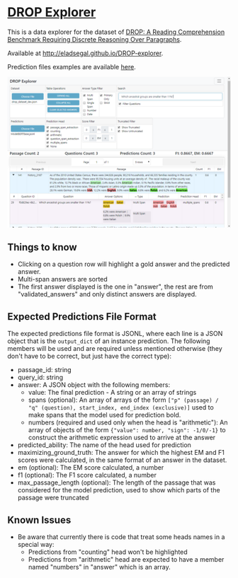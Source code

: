 # [DROP Explorer](http://eladsegal.github.io/DROP-explorer)

This is a data explorer for the dataset of [DROP: A Reading Comprehension Benchmark Requiring Discrete Reasoning Over Paragraphs](https://allennlp.org/drop).

Available at http://eladsegal.github.io/DROP-explorer.

Prediction files examples are available [here](https://github.com/eladsegal/project-NLP-AML/tree/master/predictions).

![DROP Explorer screenshot](screenshot.png)

## Things to know

- Clicking on a question row will highlight a gold answer and the predicted answer.
- Multi-span answers are sorted
- The first answer displayed is the one in "answer", the rest are from "validated_answers" and only distinct answers are displayed. 

## Expected Predictions File Format

The expected predictions file format is JSONL, where each line is a JSON object that is the `output_dict` of an instance prediction.
The following members will be used and are required unless mentioned otherwise (they don't have to be correct, but just have the correct type):
- passage_id: string
- query_id: string
- answer: A JSON object with the following members:
    - value: The final prediction - A string or an array of strings
    - spans (optional): An array of arrays of the form `["p" (passage) / "q" (question), start_index, end_index (exclusive)]` used to make spans that the model used for prediction bold.
    - numbers (required and used only when the head is "arithmetic"): An array of objects of the form `{"value": number, "sign": -1/0/-1}` to construct the arithmetic expression used to arrive at the answer
- predicted_ability: The name of the head used for prediction 
- maximizing_ground_truth: The answer for which the highest EM and F1 scores were calculated, in the same format of an answer in the dataset.
- em (optional): The EM score calculated, a number
- f1 (optional): The F1 score calculated, a number
- max_passage_length (optional): The length of the passage that was considered for the model prediction, used to show which parts of the passage were truncated

## Known Issues

- Be aware that currently there is code that treat some heads names in a special way:
    - Predictions from "counting" head won't be highlighted
    - Predictions from "arithmetic" head are expected to have a member named "numbers" in "answer" which is an array.
